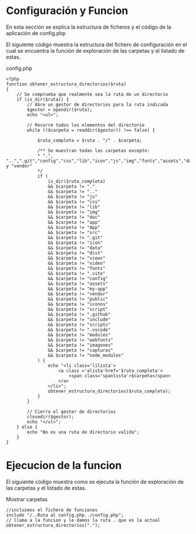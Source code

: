 # Configuración y Funcion

En esta sección se explica la estructura de ficheros y el código de la aplicación de config.php

El siguiente código muestra la estructura del fichero de configuración en el cual se encuentra la función de exploración de las carpetas y el listado de estas.

config.php

    <?php
    function obtener_estructura_directorios($ruta)
    {
        // Se comprueba que realmente sea la ruta de un directorio
        if (is_dir($ruta)) {
            // Abre un gestor de directorios para la ruta indicada
            $gestor = opendir($ruta);
            echo "<ul>";

            // Recorre todos los elementos del directorio
            while (($carpeta = readdir($gestor)) !== false) {

                $ruta_completa = $ruta . "/" . $carpeta;

                /** Se muestran todas las carpetas excepto:
                * ".", "..",".git","config","css","lib","icon","js","img","fonts","assets","data","doc,"app" y "vendor"
                */
                if (
                    is_dir($ruta_completa)
                    && $carpeta != "."
                    && $carpeta != ".."
                    && $carpeta != "js"
                    && $carpeta != "css"
                    && $carpeta != "lib"
                    && $carpeta != "img"
                    && $carpeta != "doc"
                    && $carpeta != "app"
                    && $carpeta != "App"
                    && $carpeta != "src"
                    && $carpeta != ".git"
                    && $carpeta != "icon"
                    && $carpeta != "data"
                    && $carpeta != "dist"
                    && $carpeta != "views"
                    && $carpeta != "video"
                    && $carpeta != "fonts"
                    && $carpeta != ".vite"
                    && $carpeta != "config"
                    && $carpeta != "assets"
                    && $carpeta != "my-app"
                    && $carpeta != "vendor"
                    && $carpeta != "public"
                    && $carpeta != "iconos"
                    && $carpeta != "script"
                    && $carpeta != ".github"
                    && $carpeta != "include"
                    && $carpeta != "scripts"
                    && $carpeta != ".vscode"
                    && $carpeta != "modules"
                    && $carpeta != "webfonts"
                    && $carpeta != "imagenes"
                    && $carpeta != "capturas"
                    && $carpeta != "node_modules"
                ) {
                    echo "<li class='lilista'>
                        <a class ='alista'href='$ruta_completa'>
                            <span class='spanlista'>$carpeta</span>
                        </a>
                    </li>";
                    obtener_estructura_directorios($ruta_completa);
                }
            }

            // Cierra el gestor de directorios
            closedir($gestor);
            echo "</ul>";
        } else {
            echo "No es una ruta de directorio valida";
        }
    }

# Ejecucion de la funcion

El siguiente código muestra como se ejecuta la función de exploración de las carpetas y el listado de estas.

Mostrar carpetas

    //incluimos el fichero de funciones
    include "/..Ruta al config.php../config.php";
    // llama a la funcion y le damos la ruta . que es la actual
    obtener_estructura_directorios(".");
